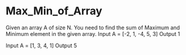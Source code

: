 # Max_Min_of_Array
Given an array A of size N. You need to find the sum of Maximum and Minimum element in the given array.
Input
A = [-2, 1, -4, 5, 3]
Output
1

Input
A = [1, 3, 4, 1]
Output
5
